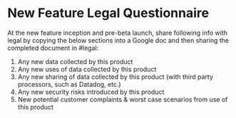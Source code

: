 # New Feature Legal Questionnaire

At the new feature inception and pre-beta launch, share following info with legal by copying the below sections into a Google doc and then sharing the completed document in #legal:

1. Any new data collected by this product
1. Any new uses of data collected by this product
1. Any new sharing of data collected by this product (with third party processors, such as Datadog, etc.)
1. Any new security risks introduced by this product
1. New potential customer complaints & worst case scenarios from use of this product
